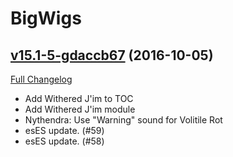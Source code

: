 # BigWigs

## [v15.1-5-gdaccb67](https://github.com/BigWigsMods/BigWigs/tree/daccb67b55ded5c66ca2837d56d15ef96cedd1b6) (2016-10-05) [](#top)
[Full Changelog](https://github.com/BigWigsMods/BigWigs/compare/v15.1...daccb67b55ded5c66ca2837d56d15ef96cedd1b6)

-   Add Withered J'im to TOC  
-   Add Withered J'im module  
-   Nythendra: Use "Warning" sound for Volitile Rot  
-   esES update. (#59)  
-   esES update. (#58)  
